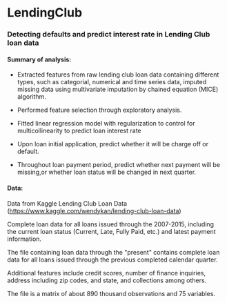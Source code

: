 # LendingClub


### Detecting defaults and predict interest rate in Lending Club loan data
 
#### Summary of analysis:

* Extracted features from raw lending club loan data containing different types, such as categorial, numerical and time series data, imputed missing data using
multivariate imputation by chained equation (MICE) algorithm.

* Performed feature selection through exploratory analysis.

* Fitted linear regression model with regularization to control for multicollinearity to predict loan interest rate 

* Upon loan initial application, predict whether it will be charge off or default.

* Throughout loan payment period, predict whether next payment will be missing,or whether loan status will be changed in next quarter.




#### Data:

Data from Kaggle Lending Club Loan Data (https://www.kaggle.com/wendykan/lending-club-loan-data)

Complete loan data for all loans issued through the 2007-2015, including the current loan status (Current, Late, Fully Paid, etc.) and latest payment information. 

The file containing loan data through the "present" contains complete loan data for all loans issued through the previous completed calendar quarter. 

Additional features include credit scores, number of finance inquiries, address including zip codes, and state, and collections among others. 

The file is a matrix of about 890 thousand observations and 75 variables.

